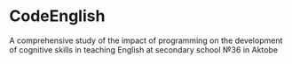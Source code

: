 # CodeEnglish
A comprehensive study of the impact of programming on the development of cognitive skills in teaching English at secondary school №36 in Aktobe
